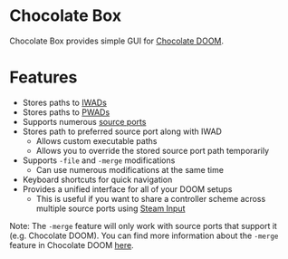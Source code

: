 # Chocolate Box
Chocolate Box provides simple GUI for [Chocolate DOOM](https://github.com/chocolate-doom/chocolate-doom).

# Features
 - Stores paths to [IWADs](https://doom.fandom.com/wiki/IWAD)
 - Stores paths to [PWADs](https://doom.fandom.com/wiki/PWAD)
 - Supports numerous [source ports](https://doom.fandom.com/wiki/Source_port)
 - Stores path to preferred source port along with IWAD
   - Allows custom executable paths
   - Allows you to override the stored source port path temporarily
 - Supports `-file` and `-merge` modifications
   - Can use numerous modifications at the same time
 - Keyboard shortcuts for quick navigation
 - Provides a unified interface for all of your DOOM setups
   - This is useful if you want to share a controller scheme across multiple source ports using [Steam Input](https://partner.steamgames.com/doc/features/steam_controller/getting_started_for_players)


Note: The `-merge` feature will only work with source ports that support it (e.g. Chocolate DOOM). You can find more information about the `-merge` feature in Chocolate DOOM [here](https://github.com/chocolate-doom/chocolate-doom#playing-tcs).
